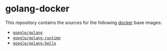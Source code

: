 golang-docker
=============

This repository contains the sources for the following [docker](https://docker.io) base images:
- [`google/golang`](/base)
- [`google/golang-runtime`](/runtime)
- [`google/golang-hello`](/app)
